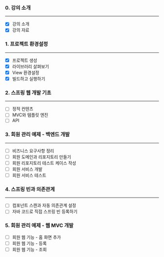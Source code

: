 ### 0. 강의 소개

---

- [X] 강의 소개
- [X] 강의 자료

### 1. 프로젝트 환경설정

---

- [X] 프로젝트 생성
- [X] 라이브러리 살펴보기
- [X] View 환경설정
- [X] 빌드하고 실행하기

### 2. 스프링 웹 개발 기초

---

- [ ] 정적 컨텐츠
- [ ] MVC와 템플릿 엔진
- [ ] API

### 3. 회원 관리 예제 - 백엔드 개발

---

- [ ] 비즈니스 요구사항 정리
- [ ] 회원 도메인과 리포지토리 만들기
- [ ] 회원 리포지토리 테스트 케이스 작성
- [ ] 회원 서비스 개발
- [ ] 회원 서비스 테스트

### 4. 스프링 빈과 의존관계

---

- [ ] 컴포넌트 스캔과 자동 의존관계 설정
- [ ] 자바 코드로 직접 스프링 빈 등록하기

### 5. 회원 관리 예제 - 웹 MVC 개발

- [ ] 회원 웹 기능 - 홈 화면 추가
- [ ] 회원 웹 기능 - 등록
- [ ] 회원 웹 기능 - 조회